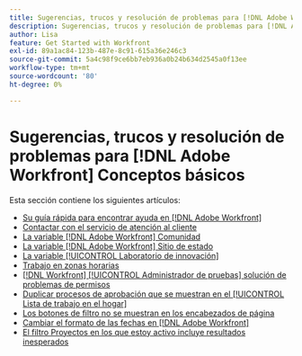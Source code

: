 ```yaml
---
title: Sugerencias, trucos y resolución de problemas para [!DNL Adobe Workfront] Conceptos básicos
description: Sugerencias, trucos y resolución de problemas para [!DNL Adobe Workfront] Conceptos básicos
author: Lisa
feature: Get Started with Workfront
exl-id: 89a1ac84-123b-487e-8c91-615a36e246c3
source-git-commit: 5a4c98f9ce6bb7eb936a0b24b634d2545a0f13ee
workflow-type: tm+mt
source-wordcount: '80'
ht-degree: 0%

---
```


# Sugerencias, trucos y resolución de problemas para [!DNL Adobe Workfront] Conceptos básicos

Esta sección contiene los siguientes artículos:

* [Su guía rápida para encontrar ayuda en [!DNL Adobe Workfront]](../../workfront-basics/tips-tricks-and-troubleshooting/guide-for-help-in-workfront.md)
* [Contactar con el servicio de atención al cliente](../../workfront-basics/tips-tricks-and-troubleshooting/contact-customer-support.md)
* [La variable [!DNL Adobe Workfront] Comunidad](../../workfront-basics/tips-tricks-and-troubleshooting/workfront-community.md)
* [La variable [!DNL Adobe Workfront] Sitio de estado](../../workfront-basics/tips-tricks-and-troubleshooting/understand-the-status-site.md)
* [La variable [!UICONTROL Laboratorio de innovación]](../../workfront-basics/tips-tricks-and-troubleshooting/idea-exchange.md)
* [Trabajo en zonas horarias](../../workfront-basics/tips-tricks-and-troubleshooting/working-across-timezones.md)
* [[!DNL Workfront] [!UICONTROL Administrador de pruebas] solución de problemas de permisos](../../workfront-basics/tips-tricks-and-troubleshooting/wp-manager-permissions-troubleshooting.md)
* [Duplicar procesos de aprobación que se muestran en el [!UICONTROL Lista de trabajo en el hogar]](../../workfront-basics/tips-tricks-and-troubleshooting/duplicate-apprval-processes-home.md)
* [Los botones de filtro no se muestran en los encabezados de página](../../workfront-basics/tips-tricks-and-troubleshooting/filter-buttons-do-not-display-in-page-headers.md)
* [Cambiar el formato de las fechas en [!DNL Adobe Workfront]](../tips-tricks-and-troubleshooting/change-date-format-chrome.md)
* [El filtro Proyectos en los que estoy activo incluye resultados inesperados](../tips-tricks-and-troubleshooting/projects-im-on-filter-including-unexpected-results.md)
